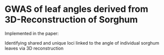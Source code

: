 # GWAS of leaf angles derived from 3D-Reconstruction of Sorghum

Implemented in the paper:

Identifying shared and unique loci linked to the angle of individual sorghum leaves via 3D reconstruction


